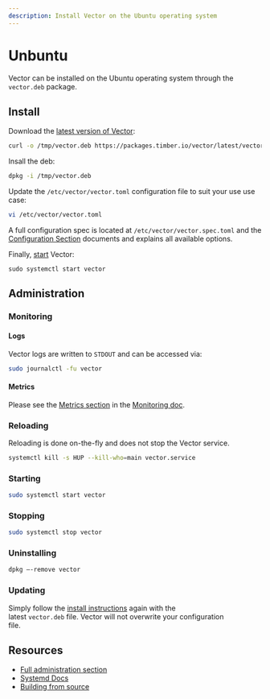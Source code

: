 ```yaml
---
description: Install Vector on the Ubuntu operating system
---
```


# Unbuntu

Vector can be installed on the Ubuntu operating system through the \
`vector.deb` package.

## Install

Download the [latest version of Vector][releases]:

```bash
curl -o /tmp/vector.deb https://packages.timber.io/vector/latest/vector-latest-amd64.deb
```

Insall the deb:

```bash
dpkg -i /tmp/vector.deb
```

Update the `/etc/vector/vector.toml` configuration file to suit your use use case:


```bash
vi /etc/vector/vector.toml
```

A full configuration spec is located at `/etc/vector/vector.spec.toml` and
the [Configuration Section][configuration] documents and explains all available
options.

Finally, [start](#starting) Vector:

```base
sudo systemctl start vector
```

## Administration

### Monitoring

#### Logs

Vector logs are written to `STDOUT` and can be accessed via:

```bash
sudo journalctl -fu vector
```

#### Metrics

Please see the [Metrics section][metrics] in the [Monitoring doc][monitoring].

### Reloading

Reloading is done on-the-fly and does not stop the Vector service.

```bash
systemctl kill -s HUP --kill-who=main vector.service
```

### Starting

```bash
sudo systemctl start vector
```

### Stopping

```bash
sudo systemctl stop vector
```

### Uninstalling

```bash
dpkg –-remove vector
```

### Updating

Simply follow the [install instructions](#install) again with the \
latest `vector.deb` file. Vector will not overwrite your configuration \
file.

## Resources

* [Full administration section][administration]
* [Systemd Docs][systemd]
* [Building from source][build_from_source]


[administration]: /usage/administration/README.md
[build_from_source]: ../build-from-source.md
[configuration]: ../build-from-source.md
[metrics]: /usage/administration/monitoring.md#metrics
[monitoring]: /usage/administration/monitoring.md
[releases]: https://github.com/timberio/vector/releases
[systemd]: https://wiki.debian.org/systemd
